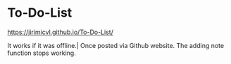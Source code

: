# To-Do-List

https://jirimicvl.github.io/To-Do-List/

It works if it was offline.|
Once posted via Github website. The adding note function stops working.
